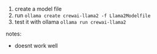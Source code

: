 1. create a model file
2. run ```ollama create crewai-llama2 -f Llama2Modelfile```
3. test it with ollama ```ollama run crewai-llama2```


notes: 
- doesnt work well